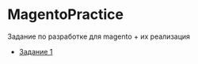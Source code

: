 MagentoPractice
===============

Задание по разработке для magento + их реализация

+ [Задание 1](0001-HomeProducts-Module)
